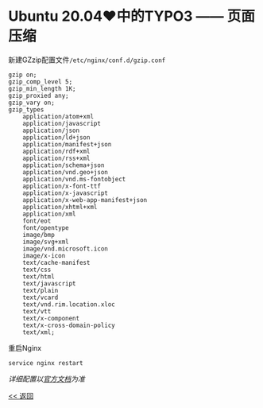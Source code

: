 # Ubuntu 20.04♥中的TYPO3 —— 页面压缩

新建GZzip配置文件`/etc/nginx/conf.d/gzip.conf`

    gzip on;
    gzip_comp_level 5;
    gzip_min_length 1K;
    gzip_proxied any;
    gzip_vary on;
    gzip_types
        application/atom+xml
        application/javascript
        application/json
        application/ld+json
        application/manifest+json
        application/rdf+xml
        application/rss+xml
        application/schema+json
        application/vnd.geo+json
        application/vnd.ms-fontobject
        application/x-font-ttf
        application/x-javascript
        application/x-web-app-manifest+json
        application/xhtml+xml
        application/xml
        font/eot
        font/opentype
        image/bmp
        image/svg+xml
        image/vnd.microsoft.icon
        image/x-icon
        text/cache-manifest
        text/css
        text/html
        text/javascript
        text/plain
        text/vcard
        text/vnd.rim.location.xloc
        text/vtt
        text/x-component
        text/x-cross-domain-policy
        text/xml;

重启Nginx

    service nginx restart

*详细配置以[官方文档](http://nginx.org/en/docs/http/ngx_http_gzip_module.html)为准*

[<< 返回](README.md)